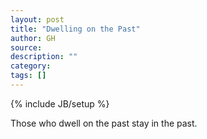 ```yaml
---
layout: post
title: "Dwelling on the Past"
author: GH
source:
description: ""
category:
tags: []
---
```

{% include JB/setup %}

Those who dwell on the past stay in the past.
